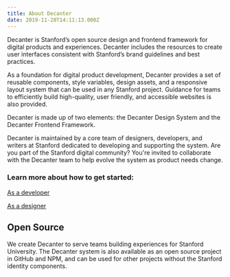 ```yaml
---
title: About Decanter
date: 2019-11-28T14:11:13.000Z
---
```

<p class="su-intro-text">Decanter is Stanford’s open source design and frontend framework for digital products and experiences. Decanter includes the resources to create user interfaces consistent with Stanford’s brand guidelines and best practices.</p>

As a foundation for digital product development, Decanter provides a set of reusable components, style variables, design assets, and a responsive layout system that can be used in any Stanford project. Guidance for teams to efficiently build high-quality, user friendly, and accessible websites is also provided. 

Decanter is made up of two elements: the Decanter Design System and the Decanter Frontend Framework.

Decanter is maintained by a core team of designers, developers, and writers at Stanford dedicated to developing and supporting the system. Are you part of the Stanford digital community? You're invited to collaborate with the Decanter team to help evolve the system as product needs change. 

### Learn more about how to get started:

<p><a href="/page/use-decanter-as-a-developer/" class="su-button"> As a developer</a></p>
<p><a href="/page/use-decanter-as-a-designer/" class="su-button"> As a designer</a></p>

## Open Source

We create Decanter to serve teams building experiences for Stanford University. The Decanter system is also available as an open source project in GitHub and NPM, and can be used for other projects without the Stanford identity components.

